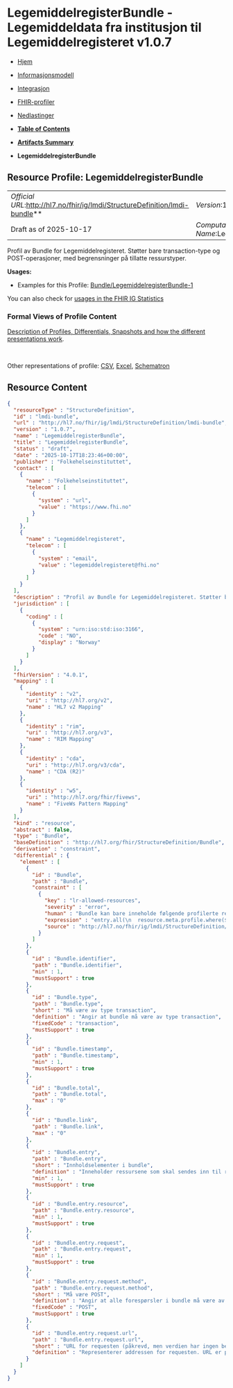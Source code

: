 # LegemiddelregisterBundle - Legemiddeldata fra institusjon til Legemiddelregisteret v1.0.7

*  [Hjem](index.md) 
*  [Informasjonsmodell](informasjonsmodell.md) 
*  [Integrasjon](integrasjon.md) 
*  [FHIR-profiler](profiler.md) 
*  [Nedlastinger](nedlastinger.md) 

* [**Table of Contents**](toc.md)
* [**Artifacts Summary**](artifacts.md)
* **LegemiddelregisterBundle**

## Resource Profile: LegemiddelregisterBundle 

| | |
| :--- | :--- |
| *Official URL*:http://hl7.no/fhir/ig/lmdi/StructureDefinition/lmdi-bundle** | *Version*:1.0.7** |
| Draft as of 2025-10-17 | *Computable Name*:LegemiddelregisterBundle |

 
Profil av Bundle for Legemiddelregisteret. Støtter bare transaction-type og POST-operasjoner, med begrensninger på tillatte ressurstyper. 

**Usages:**

* Examples for this Profile: [Bundle/LegemiddelregisterBundle-1](Bundle-LegemiddelregisterBundle-1.md)

You can also check for [usages in the FHIR IG Statistics](https://packages2.fhir.org/xig/hl7.fhir.no.lmdi|current/StructureDefinition/lmdi-bundle)

### Formal Views of Profile Content

 [Description of Profiles, Differentials, Snapshots and how the different presentations work](http://build.fhir.org/ig/FHIR/ig-guidance/readingIgs.html#structure-definitions). 

 

Other representations of profile: [CSV](StructureDefinition-lmdi-bundle.csv), [Excel](StructureDefinition-lmdi-bundle.xlsx), [Schematron](StructureDefinition-lmdi-bundle.sch) 



## Resource Content

```json
{
  "resourceType" : "StructureDefinition",
  "id" : "lmdi-bundle",
  "url" : "http://hl7.no/fhir/ig/lmdi/StructureDefinition/lmdi-bundle",
  "version" : "1.0.7",
  "name" : "LegemiddelregisterBundle",
  "title" : "LegemiddelregisterBundle",
  "status" : "draft",
  "date" : "2025-10-17T18:23:46+00:00",
  "publisher" : "Folkehelseinstituttet",
  "contact" : [
    {
      "name" : "Folkehelseinstituttet",
      "telecom" : [
        {
          "system" : "url",
          "value" : "https://www.fhi.no"
        }
      ]
    },
    {
      "name" : "Legemiddelregisteret",
      "telecom" : [
        {
          "system" : "email",
          "value" : "legemiddelregisteret@fhi.no"
        }
      ]
    }
  ],
  "description" : "Profil av Bundle for Legemiddelregisteret. Støtter bare transaction-type og POST-operasjoner, med begrensninger på tillatte ressurstyper.",
  "jurisdiction" : [
    {
      "coding" : [
        {
          "system" : "urn:iso:std:iso:3166",
          "code" : "NO",
          "display" : "Norway"
        }
      ]
    }
  ],
  "fhirVersion" : "4.0.1",
  "mapping" : [
    {
      "identity" : "v2",
      "uri" : "http://hl7.org/v2",
      "name" : "HL7 v2 Mapping"
    },
    {
      "identity" : "rim",
      "uri" : "http://hl7.org/v3",
      "name" : "RIM Mapping"
    },
    {
      "identity" : "cda",
      "uri" : "http://hl7.org/v3/cda",
      "name" : "CDA (R2)"
    },
    {
      "identity" : "w5",
      "uri" : "http://hl7.org/fhir/fivews",
      "name" : "FiveWs Pattern Mapping"
    }
  ],
  "kind" : "resource",
  "abstract" : false,
  "type" : "Bundle",
  "baseDefinition" : "http://hl7.org/fhir/StructureDefinition/Bundle",
  "derivation" : "constraint",
  "differential" : {
    "element" : [
      {
        "id" : "Bundle",
        "path" : "Bundle",
        "constraint" : [
          {
            "key" : "lr-allowed-resources",
            "severity" : "error",
            "human" : "Bundle kan bare inneholde følgende profilerte ressurstyper: Diagnose, Helsepersonell, Episode, Legemiddel, LegemiddelAdministrasjon, Legemiddelrekvirering, Organisasjon, Pasient",
            "expression" : "entry.all(\n  resource.meta.profile.where($this = 'http://hl7.no/fhir/ig/lmdi/StructureDefinition/lmdi-condition').exists() or \n  resource.meta.profile.where($this = 'http://hl7.no/fhir/ig/lmdi/StructureDefinition/lmdi-practitioner').exists() or \n  resource.meta.profile.where($this = 'http://hl7.no/fhir/ig/lmdi/StructureDefinition/lmdi-encounter').exists() or \n  resource.meta.profile.where($this = 'http://hl7.no/fhir/ig/lmdi/StructureDefinition/lmdi-medication').exists() or \n  resource.meta.profile.where($this = 'http://hl7.no/fhir/ig/lmdi/StructureDefinition/lmdi-medicationadministration').exists() or \n  resource.meta.profile.where($this = 'http://hl7.no/fhir/ig/lmdi/StructureDefinition/lmdi-medicationrequest').exists() or \n  resource.meta.profile.where($this = 'http://hl7.no/fhir/ig/lmdi/StructureDefinition/lmdi-organization').exists() or \n  resource.meta.profile.where($this = 'http://hl7.no/fhir/ig/lmdi/StructureDefinition/lmdi-patient').exists()\n)",
            "source" : "http://hl7.no/fhir/ig/lmdi/StructureDefinition/lmdi-bundle"
          }
        ]
      },
      {
        "id" : "Bundle.identifier",
        "path" : "Bundle.identifier",
        "min" : 1,
        "mustSupport" : true
      },
      {
        "id" : "Bundle.type",
        "path" : "Bundle.type",
        "short" : "Må være av type transaction",
        "definition" : "Angir at bundle må være av type transaction",
        "fixedCode" : "transaction",
        "mustSupport" : true
      },
      {
        "id" : "Bundle.timestamp",
        "path" : "Bundle.timestamp",
        "min" : 1,
        "mustSupport" : true
      },
      {
        "id" : "Bundle.total",
        "path" : "Bundle.total",
        "max" : "0"
      },
      {
        "id" : "Bundle.link",
        "path" : "Bundle.link",
        "max" : "0"
      },
      {
        "id" : "Bundle.entry",
        "path" : "Bundle.entry",
        "short" : "Innholdselementer i bundle",
        "definition" : "Inneholder ressursene som skal sendes inn til registeret",
        "min" : 1,
        "mustSupport" : true
      },
      {
        "id" : "Bundle.entry.resource",
        "path" : "Bundle.entry.resource",
        "min" : 1,
        "mustSupport" : true
      },
      {
        "id" : "Bundle.entry.request",
        "path" : "Bundle.entry.request",
        "min" : 1,
        "mustSupport" : true
      },
      {
        "id" : "Bundle.entry.request.method",
        "path" : "Bundle.entry.request.method",
        "short" : "Må være POST",
        "definition" : "Angir at alle forespørsler i bundle må være av type POST",
        "fixedCode" : "POST",
        "mustSupport" : true
      },
      {
        "id" : "Bundle.entry.request.url",
        "path" : "Bundle.entry.request.url",
        "short" : "URL for requesten (påkrevd, men verdien har ingen betydning)",
        "definition" : "Representerer addressen for requesten. URL er påkrevd av FHIR-spesifikasjonen for transaction bundles, men selve verdien har ingen funksjonell betydning i dette tilfellet."
      }
    ]
  }
}

```

